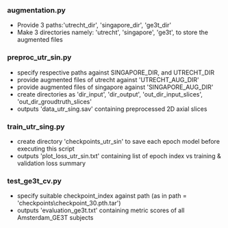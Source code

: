 
### augmentation.py

* Provide 3 paths:'utrecht_dir', 'singapore_dir', 'ge3t_dir'  
* Make 3 directories namely: 'utrecht', 'singapore', 'ge3t', to store the augmented files

### preproc_utr_sin.py 

* specify respective paths against SINGAPORE_DIR, and UTRECHT_DIR
* provide augmented files of utrecht against 'UTRECHT_AUG_DIR'
* provide augmented files of singapore against 'SINGAPORE_AUG_DIR'
* create directories as 'dir_input', 'dir_output', 'out_dir_input_slices', 'out_dir_groudtruth_slices'
* outputs 'data_utr_sing.sav' containing preprocessed 2D axial slices  

### train_utr_sing.py
* create directory 'checkpoints_utr_sin' to save each epoch model before executing this script
* outputs 'plot_loss_utr_sin.txt' containing list of epoch index vs training & validation loss summary

### test_ge3t_cv.py

* specify suitable checkpoint_index against path (as in path = 'checkpoints\\checkpoint_30.pth.tar')
* outputs 'evaluation_ge3t.txt' containing metric scores of all Amsterdam_GE3T subjects
